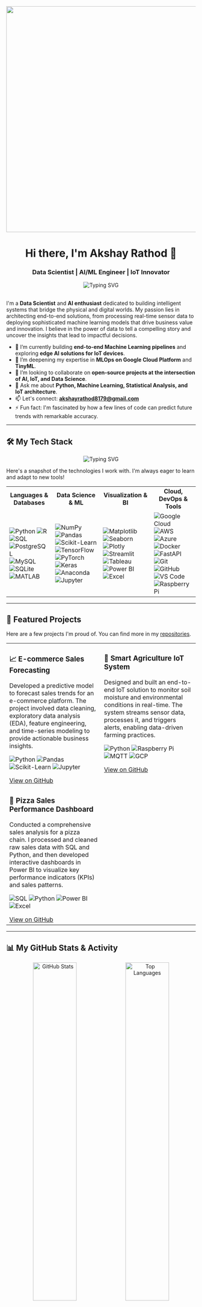 <div align="center"> 
  <img src="https://media.giphy.com/media/qgQUggAC3Pfv687qPC/giphy.gif" width="600" />
</div>

<h1 align="center">Hi there, I'm Akshay Rathod 👋</h1>
<h3 align="center">Data Scientist | AI/ML Engineer | IoT Innovator</h3>

<div align="center">
  <img src="https://readme-typing-svg.demolab.com/?lines=Data-Driven+Problem+Solver;Building+Intelligent+Systems+with+AI+%26+IoT;Transforming+Data+into+Actionable+Insights;Let's+Innovate+Together!&font=Fira%20Code&center=true&width=600&height=50&color=00b4ab&vCenter=true&size=22" alt="Typing SVG">
</div>

<br>



I'm a **Data Scientist** and **AI enthusiast** dedicated to building intelligent systems that bridge the physical and digital worlds. My passion lies in architecting end-to-end solutions, from processing real-time sensor data to deploying sophisticated machine learning models that drive business value and innovation. I believe in the power of data to tell a compelling story and uncover the insights that lead to impactful decisions.

- 🔭 I’m currently building **end-to-end Machine Learning pipelines** and exploring **edge AI solutions for IoT devices**.
- 🌱 I’m deepening my expertise in **MLOps on Google Cloud Platform** and **TinyML**.
- 👯 I’m looking to collaborate on **open-source projects at the intersection of AI, IoT, and Data Science**.
- 💬 Ask me about **Python, Machine Learning, Statistical Analysis, and IoT architecture**.
- 📫 Let's connect: **akshayrathod8179@gmail.com**
- ⚡ Fun fact: I'm fascinated by how a few lines of code can predict future trends with remarkable accuracy.

<hr>

## 🛠️ My Tech Stack
<div align="center">
  <img src="https://readme-typing-svg.demolab.com/?lines=Aspiring+Data+Scientist;Always+Learning+New+Things;Building+Cool+Projects&font=Fira%20Code&center=true&width=550&height=50&color=33FF33&vCenter=true&size=22" alt="Typing SVG">
</div>

Here's a snapshot of the technologies I work with. I'm always eager to learn and adapt to new tools!

<table>
  <tr>
    <td align="center"><strong>Languages & Databases</strong></td>
    <td align="center"><strong>Data Science & ML</strong></td>
    <td align="center"><strong>Visualization & BI</strong></td>
    <td align="center"><strong>Cloud, DevOps & Tools</strong></td>
  </tr>
  <tr>
    <!-- Languages -->
    <td>
      <img src="https://img.shields.io/badge/Python-3776AB?style=for-the-badge&logo=python&logoColor=white" alt="Python">
      <img src="https://img.shields.io/badge/R-276DC3?style=for-the-badge&logo=r&logoColor=white" alt="R">
      <img src="https://img.shields.io/badge/SQL-4479A1?style=for-the-badge&logo=postgresql&logoColor=white" alt="SQL">
      <img src="https://img.shields.io/badge/PostgreSQL-336791?style=for-the-badge&logo=postgresql&logoColor=white" alt="PostgreSQL">
      <img src="https://img.shields.io/badge/MySQL-4479A1?style=for-the-badge&logo=mysql&logoColor=white" alt="MySQL">
      <img src="https://img.shields.io/badge/SQLite-003B57?style=for-the-badge&logo=sqlite&logoColor=white" alt="SQLite">
      <img src="https://img.shields.io/badge/Matlab-0076A8?style=for-the-badge&logo=mathworks&logoColor=white" alt="MATLAB">
    </td>
    <!-- Data Science -->
    <td>
      <img src="https://img.shields.io/badge/Numpy-013243?style=for-the-badge&logo=numpy&logoColor=white" alt="NumPy">
      <img src="https://img.shields.io/badge/Pandas-150458?style=for-the-badge&logo=pandas&logoColor=white" alt="Pandas">
      <img src="https://img.shields.io/badge/Scikit--Learn-F7931E?style=for-the-badge&logo=scikit-learn&logoColor=white" alt="Scikit-Learn">
      <img src="https://img.shields.io/badge/TensorFlow-FF6F00?style=for-the-badge&logo=tensorflow&logoColor=white" alt="TensorFlow">
      <img src="https://img.shields.io/badge/PyTorch-EE4C2C?style=for-the-badge&logo=pytorch&logoColor=white" alt="PyTorch">
      <img src="https://img.shields.io/badge/Keras-D00000?style=for-the-badge&logo=keras&logoColor=white" alt="Keras">
      <img src="https://img.shields.io/badge/Anaconda-44A833?style=for-the-badge&logo=anaconda&logoColor=white" alt="Anaconda">
      <img src="https://img.shields.io/badge/Jupyter-F37626?style=for-the-badge&logo=jupyter&logoColor=white" alt="Jupyter">
    </td>
    <!-- Visualization -->
    <td>
      <img src="https://img.shields.io/badge/Matplotlib-FF5733?style=for-the-badge&logo=python&logoColor=white" alt="Matplotlib">
      <img src="https://img.shields.io/badge/Seaborn-4E86A1?style=for-the-badge&logoColor=white" alt="Seaborn">
      <img src="https://img.shields.io/badge/Plotly-3F4F75?style=for-the-badge&logo=plotly&logoColor=white" alt="Plotly">
      <img src="https://img.shields.io/badge/Streamlit-FF4B4B?style=for-the-badge&logo=streamlit&logoColor=white" alt="Streamlit">
      <img src="https://img.shields.io/badge/Tableau-E97627?style=for-the-badge&logo=tableau&logoColor=white" alt="Tableau">
      <img src="https://img.shields.io/badge/Power%20BI-F2C811?style=for-the-badge&logo=power-bi&logoColor=black" alt="Power BI">
      <img src="https://img.shields.io/badge/Excel-217346?style=for-the-badge&logo=microsoft-excel&logoColor=white" alt="Excel">
    </td>
    <!-- Cloud & Tools -->
    <td>
      <img src="https://img.shields.io/badge/Google_Cloud-4285F4?style=for-the-badge&logo=google-cloud&logoColor=white" alt="Google Cloud">
      <img src="https://img.shields.io/badge/AWS-FF9900?style=for-the-badge&logo=amazonaws&logoColor=white" alt="AWS">
      <img src="https://img.shields.io/badge/Azure-0078D4?style=for-the-badge&logo=microsoftazure&logoColor=white" alt="Azure">
      <img src="https://img.shields.io/badge/Docker-2496ED?style=for-the-badge&logo=docker&logoColor=white" alt="Docker">
      <img src="https://img.shields.io/badge/FastAPI-009688?style=for-the-badge&logo=fastapi&logoColor=white" alt="FastAPI">
      <img src="https://img.shields.io/badge/Git-F05032?style=for-the-badge&logo=git&logoColor=white" alt="Git">
      <img src="https://img.shields.io/badge/GitHub-181717?style=for-the-badge&logo=github&logoColor=white" alt="GitHub">
      <img src="https://img.shields.io/badge/VS%20Code-007ACC?style=for-the-badge&logo=visual-studio-code&logoColor=white" alt="VS Code">
      <img src="https://img.shields.io/badge/Raspberry%20Pi-A22846?style=for-the-badge&logo=raspberry-pi&logoColor=white" alt="Raspberry Pi">
    </td>
  </tr>
</table>

<hr>


## 🚀 Featured Projects

Here are a few projects I'm proud of. You can find more in my [repositories](https://github.com/Akshay8087?tab=repositories).

<table width="100%">
  <tr>
    <td width="50%" valign="top">
      <h3>📈 E-commerce Sales Forecasting</h3>
      <p>Developed a predictive model to forecast sales trends for an e-commerce platform. The project involved data cleaning, exploratory data analysis (EDA), feature engineering, and time-series modeling to provide actionable business insights.</p>
      <p>
        <img src="https://img.shields.io/badge/Python-3776AB?style=flat&logo=python&logoColor=white" alt="Python">
        <img src="https://img.shields.io/badge/Pandas-150458?style=flat&logo=pandas&logoColor=white" alt="Pandas">
        <img src="https://img.shields.io/badge/Scikit--Learn-F7931E?style=flat&logo=scikit-learn&logoColor=white" alt="Scikit-Learn">
        <img src="https://img.shields.io/badge/Jupyter-F37626?style=flat&logo=jupyter&logoColor=white" alt="Jupyter">
      </p>
      <a href="https://github.com/Akshay8087/your-repo-link">View on GitHub</a>
    </td>
    <td width="50%" valign="top">
      <h3>🌿 Smart Agriculture IoT System</h3>
      <p>Designed and built an end-to-end IoT solution to monitor soil moisture and environmental conditions in real-time. The system streams sensor data, processes it, and triggers alerts, enabling data-driven farming practices. </p>
       <p>
        <img src="https://img.shields.io/badge/Python-3776AB?style=flat&logo=python&logoColor=white" alt="Python">
        <img src="https://img.shields.io/badge/Raspberry%20Pi-A22846?style=flat&logo=raspberry-pi&logoColor=white" alt="Raspberry Pi">
        <img src="https://img.shields.io/badge/MQTT-660066?style=flat&logo=mqtt&logoColor=white" alt="MQTT">
        <img src="https://img.shields.io/badge/Google_Cloud-4285F4?style=flat&logo=google-cloud&logoColor=white" alt="GCP">
      </p>
      <a href="https://github.com/Akshay8087/your-repo-link">View on GitHub</a>
    </td>
  </tr>
    <tr>
    <td width="50%" valign="top">
      <h3>🍕 Pizza Sales Performance Dashboard</h3>
      <p>Conducted a comprehensive sales analysis for a pizza chain. I processed and cleaned raw sales data with SQL and Python, and then developed interactive dashboards in Power BI to visualize key performance indicators (KPIs) and sales patterns.</p>
      <p>
        <img src="https://img.shields.io/badge/SQL-4479A1?style=flat&logo=postgresql&logoColor=white" alt="SQL">
        <img src="https://img.shields.io/badge/Python-3776AB?style=flat&logo=python&logoColor=white" alt="Python">
        <img src="https://img.shields.io/badge/Power%20BI-F2C811?style=flat&logo=power-bi&logoColor=black" alt="Power BI">
        <img src="https://img.shields.io/badge/Excel-217346?style=flat&logo=microsoft-excel&logoColor=white" alt="Excel">
      </p>
      <a href="https://github.com/Akshay8087/your-repo-link">View on GitHub</a>
    </td>
    <td width="50%" valign="top">
       </td>
  </tr>
</table>

<hr>

## 📊 My GitHub Stats & Activity

<div align="center">
  <img src="https://github-readme-stats.vercel.app/api?username=Akshay8087&show_icons=true&theme=radical&hide_border=true&include_all_commits=true&count_private=true" alt="GitHub Stats" width="48%">
  <img src="https://github-readme-stats.vercel.app/api/top-langs/?username=Akshay8087&layout=compact&theme=radical&hide_border=true&include_all_commits=true&count_private=true" alt="Top Languages" width="48%">
</div>

<div align="center">
  <img src="https://github-readme-activity-graph.vercel.app/graph?username=Akshay8087&bg_color=1d2a3a&color=ffffff&line=00b4ab&point=ffffff&area=true&hide_border=true" alt="GitHub Activity Graph">
</div>

<hr>

## 🔗 Let's Connect

I'm always open to connecting with like-minded professionals and enthusiasts. Feel free to reach out!

<p align="center">
  <a href="https://www.linkedin.com/in/akshay-rathod-537440190">
    <img src="https://img.shields.io/badge/LinkedIn-0077B5?style=for-the-badge&logo=linkedin&logoColor=white" alt="LinkedIn">
  </a>
  <a href="https://twitter.com/your_twitter_handle">
    <img src="https://img.shields.io/badge/Twitter-1DA1F2?style=for-the-badge&logo=twitter&logoColor=white" alt="Twitter">
  </a>
  <a href="mailto:akshayrathod8179@gmail.com">
    <img src="https://img.shields.io/badge/Gmail-D14836?style=for-the-badge&logo=gmail&logoColor=white" alt="Gmail">
  </a>
</p>

<p align="center">
  <img src="https://komarev.com/ghpvc/?username=Akshay8087&style=flat-square&color=blue" alt="Profile Views Counter" />
  <img src="https://img.shields.io/github/followers/Akshay8087?style=social" alt="GitHub Followers" />
</p>

<div align="center">
  <a href="https://skillicons.dev">
    <img src="https://skillicons.dev/icons?i=py,pandas,fastapi,react,tailwind,gcp,docker&perline=7&theme=dark" />
  </a>
</div>

<div align="center">
  <img src="https://github-profile-trophy.vercel.app/?username=Akshay8087&theme=dracula&column=7&margin-w=15&margin-h=15" alt="GitHub Trophies">
</div>




